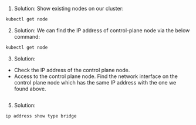 1. Solution:
  Show existing nodes on our cluster:
  ```bash
  kubectl get node
  ```

2. Solution: 
  We can find the IP address of control-plane node via the below command:
  ```bash
  kubectl get node 
  ```

3. Solution:
  - Check the IP address of the control plane node.
  - Access to the control plane node.  Find the network interface on the control plane node which has the same IP address with the one we found above.
  ```bash

  ```

5. Solution:
  ```bash
  ip address show type bridge
  ```